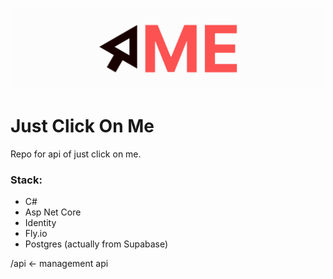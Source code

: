 ![justclickonme-logo](./assets/readme-header.png)

# Just Click On Me

Repo for api of just click on me.

### Stack:

- C#
- Asp Net Core
- Identity
- Fly.io
- Postgres (actually from Supabase)

/api <- management api
